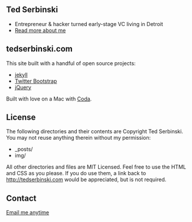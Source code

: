 ## Ted Serbinski
- Entrepreneur & hacker turned early-stage VC living in Detroit
- [Read more about me](http://tedserbinski.com/about.html)

## tedserbinski.com

This site built with a handful of open source projects:

- [jekyll](http://jekyllrb.com/)
- [Twitter Bootstrap](http://twitter.github.com/bootstrap/)
- [jQuery](http://jquery.com/)

Built with love on a Mac with [Coda](http://panic.com/coda).

## License

The following directories and their contents are Copyright Ted Serbinski. You may not reuse anything therein without my permission:

* _posts/
* img/

All other directories and files are MIT Licensed. Feel free to use the HTML and CSS as you please. If you do use them, a link back to http://tedserbinski.com would be appreciated, but is not required.

## Contact

[Email me anytime](mailto:hi@tedserbinski.com)
